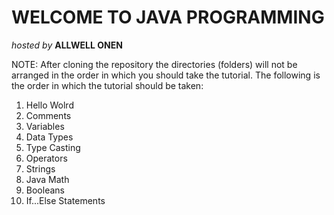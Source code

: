 # <b>WELCOME TO JAVA PROGRAMMING</b>

<p><i>hosted by</i> <b>ALLWELL ONEN</b></p>

<p>NOTE: After cloning the repository the directories (folders) will not be arranged in the order in which you should take the tutorial. The following is the order in which the tutorial should be taken:</p>
<ol>
    <li>Hello Wolrd</li>
    <li>Comments</li>
    <li>Variables</li>
    <li>Data Types</li>
    <li>Type Casting</li>
    <li>Operators</li>
    <li>Strings</li>
    <li>Java Math</li>
    <li>Booleans</li>
    <li>If...Else Statements</li>
</ol>
